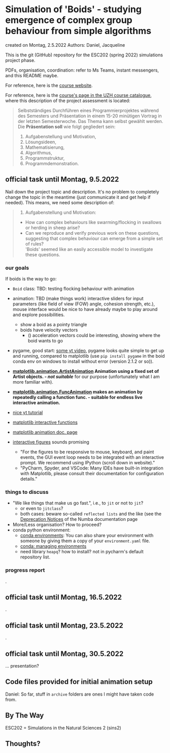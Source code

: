 # Simulation of 'Boids' - studying emergence of complex group behaviour from simple algorithms

created on Montag, 2.5.2022
Authors: Daniel, Jacqueline

This is the git (GitHub) repository for the ESC202 (spring 2022) simulations project phase.

PDFs, organisation, coordination: refer to Ms Teams, instant messengers, and this README maybe.

For reference, here is the [course website](https://www.ics.uzh.ch/~stadel/doku.php?id=spin:esc202_fs2022).

For reference, here is the [course's page in the UZH course catalogue](), where this description of the project assessment is located:
> Selbstständiges Durchführen eines Programmierprojektes während des Semesters und Präsentation in einem 15-20 minütigen Vortrag in der letzten Semesterwoche.
> Das Thema kann selbst gewählt werden. Die **Präsentation soll** wie folgt gegliedert sein:
> 1. Aufgabenstellung und Motivation,
> 2. Lösungsideen,
> 3. Mathematisierung,
> 4. Algorithmus,
> 5. Programmstruktur,
> 6. Programmdemonstration.

## official task until Montag, 9.5.2022

Nail down the project topic and description. It's no problem to completely change the topic in the meantime (just communicate it and get help if needed). This means, we need some description of:
> 1. Aufgabenstellung und Motivation:  
> - How can complex behaviours like swarming/flocking in swallows or herding in sheep arise?  
> - Can we reproduce and verify previous work on these questions, suggesting that complex behaviour can emerge from a simple set of rules?  
> 'Boids' seemed like an easily accessible model to investigate these questions.

### our goals

If boids is the way to go:

- `Boid` class: TBD: testing flocking behaviour with animation

- animation: TBD (make things work) interactive sliders for input parameters (like field of view (FOW) angle, cohesion strength, etc.), mouse interface would be nice to have already maybe to play around and explore possibilities.
  - show a boid as a pointy triangle
  - boids have velocity vectors
    - () acceleration vectors could be interesting, showing where the boid wants to go


- pygame, good start: [some yt video](https://www.youtube.com/watch?v=cFq3dKa6q0o), pygame looks quite simple to get up and running, compared to matplotlib (use `pip install pygame` in the boid conda env on windows to install without error (version 2.1.2 or so)).


- **[matplotlib.animation.ArtistAnimation](https://matplotlib.org/stable/api/_as_gen/matplotlib.animation.ArtistAnimation.html) Animation using a fixed set of Artist objects. - *not suitable*** for our purpose (unfortunately what I am more familiar with).
- **[matplotlib.animation.FuncAnimation](https://matplotlib.org/stable/api/_as_gen/matplotlib.animation.FuncAnimation.html#matplotlib.animation.FuncAnimation) makes an animation by repeatedly calling a function func. - suitable for endless live interactive animation.**
- [nice yt tutorial](https://www.youtube.com/watch?v=Ercd-Ip5PfQ)


- [matplotlib interactive functions](https://matplotlib.org/stable/gallery/event_handling/ginput_manual_clabel_sgskip.html)
- [matplotlib animation doc. page](https://matplotlib.org/stable/gallery/index.html#animation)
- [interactive figures](https://matplotlib.org/stable/users/explain/interactive.html) sounds promising
  - "For the figures to be responsive to mouse, keyboard, and paint events, the GUI event loop needs to be integrated with an interactive prompt. We recommend using IPython (scroll down in website)."
  - "PyCharm, Spyder, and VSCode: Many IDEs have built-in integration with Matplotlib, please consult their documentation for configuration details."



### things to discuss

- "We like things that make us go fast.", i.e., to `jit` or not to `jit`?
  - or even to `jitclass`?
  - both cases: beware so-called `reflected lists` and the like (see the [Deprecation Notices](https://numba.pydata.org/numba-doc/latest/reference/deprecation.html?highlight=list%20deprecation) of the Numba documentation page
- More/Less organisation? How to proceed?
- conda python environment:
  - [conda environments](https://docs.conda.io/projects/conda/en/latest/user-guide/concepts/environments.html): You can also share your environment with someone by giving them a copy of your `environment.yaml` file.
  - [conda: managing environments](https://docs.conda.io/projects/conda/en/latest/user-guide/tasks/manage-environments.html)
  - need library `heapq`? how to install? not in pycharm's default repository list.

### progress report

.

## official task until Montag, 16.5.2022
.

## official task until Montag, 23.5.2022
.

## official task until Montag, 30.5.2022
... presentation?

## Code files provided for initial animation setup

Daniel: So far, stuff in `archive` folders are ones I might have taken code from.

## By The Way

ESC202 = Simulations in the Natural Sciences 2 (sins2)

## Thoughts?
